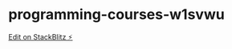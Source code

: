 # programming-courses-w1svwu

[Edit on StackBlitz ⚡️](https://stackblitz.com/edit/programming-courses-w1svwu)